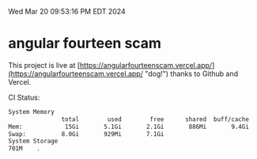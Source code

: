 Wed Mar 20 09:53:16 PM EDT 2024

# angular fourteen scam


This project is live at [https://angularfourteenscam.vercel.app/](https://angularfourteenscam.vercel.app/ "dog!") thanks to Github and Vercel.

CI Status: 

```bash
System Memory
               total        used        free      shared  buff/cache   available
Mem:            15Gi       5.1Gi       2.1Gi       886Mi       9.4Gi        10Gi
Swap:          8.0Gi       929Mi       7.1Gi
System Storage
701M	.
```
